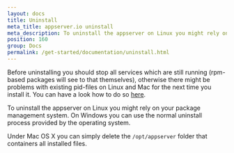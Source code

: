 ```yaml
---
layout: docs
title: Uninstall
meta_title: appserver.io uninstall
meta_description: To uninstall the appserver on Linux you might rely on your package management system. On Windows you can use the normal uninstall process.
position: 160
group: Docs
permalink: /get-started/documentation/uninstall.html
---
```


Before uninstalling you should stop all services which are still running (rpm-based packages will see to that themselves), otherwise there might
be problems with existing pid-files on Linux and Mac for the next time you install it. You can 
have a look how to do so [here](#start-and-stop-scripts).

To uninstall the appserver on Linux you might rely on your package management system. 
On Windows you can use the normal uninstall process provided by the operating system.

Under Mac OS X you can simply delete the `/opt/appserver` folder that containers all installed files.
